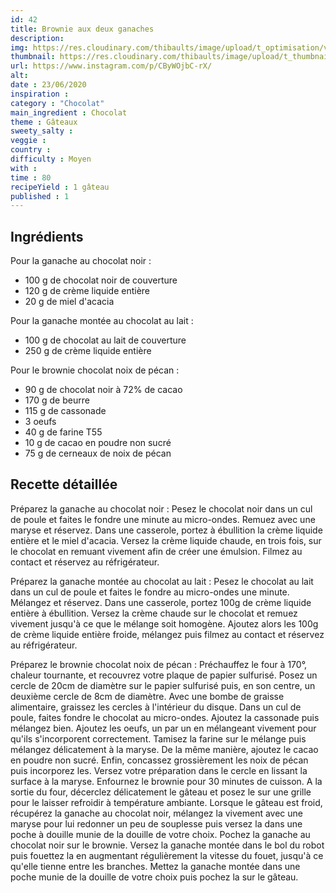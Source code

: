 ```yaml
---
id: 42
title: Brownie aux deux ganaches
description: 
img: https://res.cloudinary.com/thibaults/image/upload/t_optimisation/v1600517381/Recipes/20200623_brownie.jpg
thumbnail: https://res.cloudinary.com/thibaults/image/upload/t_thumbnail_josie/v1600517381/Recipes/20200623_brownie.jpg
url: https://www.instagram.com/p/CByWOjbC-rX/
alt: 
date : 23/06/2020
inspiration :
category : "Chocolat"
main_ingredient : Chocolat
theme : Gâteaux
sweety_salty : 
veggie : 
country :
difficulty : Moyen
with : 
time : 80
recipeYield : 1 gâteau
published : 1
---
```


## Ingrédients
Pour la ganache au chocolat noir :
 - 100 g de chocolat noir de couverture
 - 120 g de crème liquide entière
 - 20 g de miel d'acacia

Pour la ganache montée au chocolat au lait :
 - 100 g de chocolat au lait de couverture
 - 250 g de crème liquide entière

Pour le brownie chocolat noix de pécan :
 - 90 g de chocolat noir à 72% de cacao
 - 170 g de beurre
 - 115 g de cassonade
 - 3 oeufs
 - 40 g de farine T55
 - 10 g de cacao en poudre non sucré
 - 75 g de cerneaux de noix de pécan

## Recette détaillée
Préparez la ganache au chocolat noir :
Pesez le chocolat noir dans un cul de poule et faites le fondre une minute au micro-ondes. Remuez avec une maryse et réservez. Dans une casserole, portez à ébullition la crème liquide entière et le miel d'acacia. Versez la crème liquide chaude, en trois fois, sur le chocolat en remuant vivement afin de créer une émulsion. Filmez au contact et réservez au réfrigérateur.

Préparez la ganache montée au chocolat au lait :
Pesez le chocolat au lait dans un cul de poule et faites le fondre au micro-ondes une minute. Mélangez et réservez. Dans une casserole, portez 100g de crème liquide entière à ébullition. Versez la crème chaude sur le chocolat et remuez vivement jusqu'à ce que le mélange soit homogène. Ajoutez alors les 100g de crème liquide entière froide, mélangez puis filmez au contact et réservez au réfrigérateur. 

Préparez le brownie chocolat noix de pécan :
Préchauffez le four à 170°, chaleur tournante, et recouvrez votre plaque de papier sulfurisé. Posez un cercle de 20cm de diamètre sur le papier sulfurisé puis, en son centre, un deuxième cercle de 8cm de diamètre. Avec une bombe de graisse alimentaire, graissez les cercles à l'intérieur du disque. Dans un cul de poule, faites fondre le chocolat au micro-ondes. Ajoutez la cassonade puis mélangez bien. Ajoutez les oeufs, un par un en mélangeant vivement pour qu'ils s'incorporent correctement. Tamisez la farine sur le mélange puis mélangez délicatement à la maryse. De la même manière, ajoutez le cacao en poudre non sucré. Enfin, concassez grossièrement les noix de pécan puis incorporez les. Versez votre préparation dans le cercle en lissant la surface à la maryse. Enfournez le brownie pour 30 minutes de cuisson. A la sortie du four, décerclez délicatement le gâteau et posez le sur une grille pour le laisser refroidir à température ambiante. Lorsque le gâteau est froid, récupérez la ganache au chocolat noir, mélangez la vivement avec une maryse pour lui redonner un peu de souplesse puis versez la dans une poche à douille munie de la douille de votre choix. Pochez la ganache au chocolat noir sur le brownie. Versez la ganache montée dans le bol du robot puis fouettez la en augmentant régulièrement la vitesse du fouet, jusqu'à ce qu'elle tienne entre les branches. Mettez la ganache montée dans une poche munie de la douille de votre choix puis pochez la sur le gâteau.